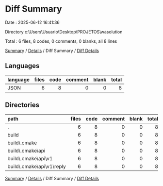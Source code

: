 # Diff Summary

Date : 2025-06-12 16:41:36

Directory c:\\Users\\Usuario\\Desktop\\PROJETOS\\wasolution

Total : 6 files,  8 codes, 0 comments, 0 blanks, all 8 lines

[Summary](results.md) / [Details](details.md) / Diff Summary / [Diff Details](diff-details.md)

## Languages
| language | files | code | comment | blank | total |
| :--- | ---: | ---: | ---: | ---: | ---: |
| JSON | 6 | 8 | 0 | 0 | 8 |

## Directories
| path | files | code | comment | blank | total |
| :--- | ---: | ---: | ---: | ---: | ---: |
| . | 6 | 8 | 0 | 0 | 8 |
| build | 6 | 8 | 0 | 0 | 8 |
| build\\.cmake | 6 | 8 | 0 | 0 | 8 |
| build\\.cmake\\api | 6 | 8 | 0 | 0 | 8 |
| build\\.cmake\\api\\v1 | 6 | 8 | 0 | 0 | 8 |
| build\\.cmake\\api\\v1\\reply | 6 | 8 | 0 | 0 | 8 |

[Summary](results.md) / [Details](details.md) / Diff Summary / [Diff Details](diff-details.md)